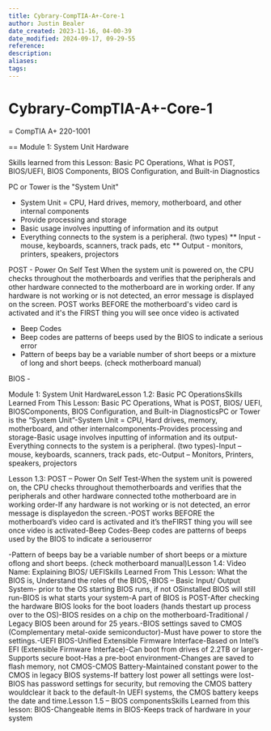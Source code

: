 ```yaml
---
title: Cybrary-CompTIA-A+-Core-1
author: Justin Bealer
date_created: 2023-11-16, 04-00-39
date_modified: 2024-09-17, 09-29-55
reference: 
description: 
aliases: 
tags: 
---
```

# Cybrary-CompTIA-A+-Core-1
= CompTIA A+ 220-1001

== Module 1: System Unit Hardware

Skills learned from this Lesson: Basic PC Operations, What is POST, BIOS/UEFI,
BIOS Components, BIOS Configuration, and Built-in Diagnostics

PC or Tower is the "System Unit"
* System Unit = CPU, Hard drives, memory, motherboard, and other internal
  components
* Provide processing and storage
* Basic usage involves inputting of information and its output
* Everything connects to the system is a peripheral. (two types)
** Input - mouse, keyboards, scanners, track pads, etc
** Output - monitors, printers, speakers, projectors

POST - Power On Self Test
When the system unit is powered on, the CPU checks throughout the motherboards
and verifies that the peripherals and other hardware connected to the
motherboard are in working order.
If any hardware is not working or is not detected, an error message is
displayed on the screen.
POST works BEFORE the motherboard's video card is activated and it's the FIRST
thing you will see once video is activated
* Beep Codes
* Beep codes are patterns of beeps used by the BIOS to indicate a serious error
* Pattern of beeps bay be a variable number of short beeps or a mixture of
  long and short beeps. (check motherboard manual)

BIOS -

Module 1: ​System Unit HardwareLesson 1.2:​ Basic PC OperationsSkills Learned From This Lesson: Basic PC Operations, What is POST, BIOS/ UEFI, BIOSComponents, BIOS Configuration, and Built-in DiagnosticsPC or Tower is the “System Unit”-System Unit = CPU, Hard drives, memory, motherboard, and other internalcomponents-Provides processing and storage-Basic usage involves inputting of information and its output-Everything connects to the system is a peripheral. (two types)-Input – mouse, keyboards, scanners, track pads, etc-Output – Monitors, Printers, speakers, projectors

Lesson 1.3​: POST – Power On Self Test-When the system unit is powered on, the CPU checks throughout themotherboards and verifies that the peripherals and other hardware connected tothe motherboard are in working order-If any hardware is not working or is not detected, an error message is displayedon the screen.-POST works BEFORE the motherboard’s video card is activated and it’s theFIRST thing you will see once video is activated-Beep Codes-Beep codes are patterns of beeps used by the BIOS to indicate a seriouserror

-Pattern of beeps bay be a variable number of short beeps or a mixture oflong and short beeps. (check motherboard manual)Lesson 1.4​: Video Name: Explaining BIOS/ UEFISkills Learned From This Lesson: What the BIOS is, Understand the roles of the BIOS,-BIOS – Basic Input/ Output System- prior to the OS starting BIOS runs, if not OSinstalled BIOS will still run-BIOS is what starts your system-A part of BIOS is POST-After checking the hardware BIOS looks for the boot loaders (hands thestart up process over to the OS)-BIOS resides on a chip on the motherboard-Traditional / Legacy BIOS been around for 25 years.-BIOS settings saved to CMOS (Complementary metal-oxide semiconductor)-Must have power to store the settings.-UEFI BIOS-Unified Extensible Firmware Interface-Based on Intel’s EFI (Extensible Firmware Interface)-Can boot from drives of 2.2TB or larger-Supports secure boot-Has a pre-boot environment-Changes are saved to flash memory, not CMOS-CMOS Battery-Maintained constant power to the CMOS in legacy BIOS systems-If battery lost power all settings were lost-BIOS has password settings for security, but removing the CMOS battery wouldclear it back to the default-In UEFI systems, the CMOS battery keeps the date and time.Lesson 1.5​ – BIOS componentsSkills Learned from this lesson:  BIOS-Changeable items in BIOS-Keeps track of hardware in your system
